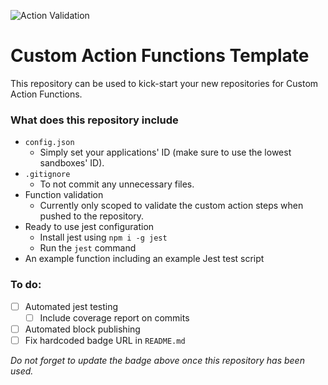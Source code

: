 ![Action Validation](/../actions/workflows/main.yml/badge.svg?event=push)

# Custom Action Functions Template

This repository can be used to kick-start your new repositories for Custom Action Functions.

### What does this repository include

- `config.json`
  - Simply set your applications' ID (make sure to use the lowest sandboxes' ID).
- `.gitignore`
  - To not commit any unnecessary files.
- Function validation
  - Currently only scoped to validate the custom action steps when pushed to the repository.
- Ready to use jest configuration
  - Install jest using `npm i -g jest`
  - Run the `jest` command
- An example function including an example Jest test script

### To do:

- [ ] Automated jest testing
  - [ ] Include coverage report on commits
- [ ] Automated block publishing
- [ ] Fix hardcoded badge URL in `README.md`

_Do not forget to update the badge above once this repository has been used._
